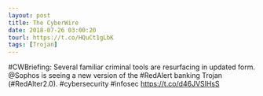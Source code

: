 ```yaml
---
layout: post
title: The CyberWire
date: 2018-07-26 03:00:20
tourl: https://t.co/HQuCt1gLbK
tags: [Trojan]
---
```

#CWBriefing: Several familiar criminal tools are resurfacing in updated form. @Sophos is seeing a new version of the #RedAlert banking Trojan (#RedAlter2.0). #cybersecurity #infosec https://t.co/d46JVSlHsS